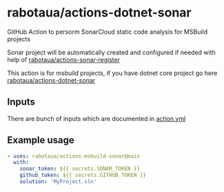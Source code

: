 # rabotaua/actions-dotnet-sonar

GitHub Action to persorm SonarCloud static code analysis for MSBuild projects

Sonar project will be automatically created and configured if needed with help of [rabotaua/actions-sonar-register](https://github.com/rabotaua/actions-sonar-register)

This action is for msbuild projects, if you have dotnet core project go here [rabotaua/actions-dotnet-sonar](https://github.com/rabotaua/actions-dotnet-sonar)

## Inputs

There are bunch of inputs which are documented in [action.yml](action.yml)

## Example usage

```yml
- uses: rabotaua/actions-msbuild-sonar@main
  with:
    sonar_token: ${{ secrets.SONAR_TOKEN }}
    github_token: ${{ secrets.GITHUB_TOKEN }}
    solution: 'MyProject.sln'
```
